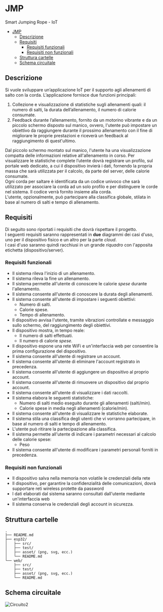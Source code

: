 # JMP

Smart Jumping Rope - IoT

- [JMP](#jmp)
  - [Descrizione](#descrizione)
  - [Requisiti](#requisiti)
    - [Requisiti funzionali](#requisiti-funzionali)
    - [Requisiti non funzionali](#requisiti-non-funzionali)
  - [Struttura cartelle](#struttura-cartelle)
  - [Schema circuitale](#schema-circuitale)


## Descrizione

Si vuole sviluppare un’applicazione IoT per il supporto agli allenamenti di salto con la corda. 
L’applicazione fornisce due funzioni principali: 

1. Collezione e visualizzazione di statistiche sugli allenamenti quali: il numero di salti, la durata dell’allenamento, il numero di calorie consumate. 
2. Feedback durante l’allenamento, fornito da un motorino vibrante e da un piccolo schermo disposto sul manico, ovvero, l'utente può impostare un obiettivo da raggiungere durante il prossimo allenamento con il fine di migliorare le proprie prestazioni e riceverà un feedback al raggiungimento di quest'ultimo.  

Dal piccolo schermo montato sul manico, l'utente ha una visualizzazione compatta delle informazioni relative all'allenamento in corso. Per visualizzare le statistiche complete l’utente dovrà registrare un profilo, sul portale web dedicato, a cui il dispositivo invierà i dati, fornendo la propria massa che sarà utilizzata per il calcolo, da parte del server, delle calorie consumate.  
Ogni corda per saltare è identificata da un codice univoco che sarà utilizzato per associare la corda ad un solo profilo e per distinguere le corde nel sistema. Il codice verrà fornito insieme alla corda.  
L'utente, opzionalmente, può partecipare alla classifica globale, stilata in base al numero di salti e tempo di allenamento.

## Requisiti

Di seguito sono riportati i requisiti che dovrà rispettare il progetto.  
I seguenti requisiti saranno rappresentati in **due** diagrammi dei casi d'uso, uno per il dispositivo fisico e un altro per la parte *cloud*.  
I casi d'uso saranno quindi racchiusi in un grande *riquadro* con l'apposita etichetta (dispositivo/server).  

### Requisiti funzionali

* Il sistema rileva l'inizio di un allenamento.
* Il sistema rileva la fine un allenamento.
* Il sistema permette all'utente di conoscere le calorie *spese* durante l'allenamento.
* Il sistema consente all'utente di conoscere la durata degli allenamenti.
* Il sistema consente all'utente di impostare i seguenti obiettivi:
  * Numero di salti.
  * Calorie spese.
  * Tempo di allenamento.
* Il dispositivo avvisa l'utente, tramite vibrazioni controllate e messaggio sullo schermo, del raggiungimento degli obiettivi.
* Il dispositivo mostra, in tempo reale:
  * Il numero di salti effettuati.
  * Il numero di calorie *spese*.
* Il dispositivo espone una rete WiFi e un'interfaccia web per consentire la prima configurazione del dispositivo.
* Il sistema consente all'utente di registrare un account.
* Il sistema consente all'utente di eliminare l'account registrato in precedenza.
* Il sistema consente all'utente di aggiungere un dispositivo al proprio account.
* Il sistema consente all'utente di rimuovere un dispositivo dal proprio account.
* Il sistema consente all'utente di visualizzare i dati raccolti.
* Il sistema elabora le seguenti statistiche:
  * Numero di salti medio eseguito durante gli allenamenti (salti/min).
  * Calorie spese in media negli allenamenti (calorie/min).
* Il sistema consente all'utente di visualizzare le statistiche elaborate.
* Il sistema stila una classifica degli utenti che vi vorranno partecipare, in base al numero di salti e tempo di allenamento.
* L'utente può ritirare la partecipazione alla classifica.
* Il sistema permette all'utente di indicare i parametri necessari al calcolo delle calorie spese:
  * Peso
* Il sistema consente all'utente di modificare i parametri personali forniti in precedenza.

### Requisiti non funzionali

* Il dispositivo salva nella memoria non volatile le credenziali della rete
* Il dispositivo, per garantire la confidenzialità delle comunicazioni, dovrà supportare reti wireless protette da password
* I dati elaborati dal sistema saranno consultati dall'utente mediante un'interfaccia web
* Il sistema conserva le credenziali degli account in sicurezza.

## Struttura cartelle

```
.
├── README.md
├── esp32/
│   ├── src/
│   ├── test/
│   ├── asset/ (png, svg, ecc.)
│   └── README.md
└── web/
    ├── src/
    ├── test/
    ├── asset/ (png, svg, ecc.)
    └── README.md
```
## Schema circuitale

![Circuito2](https://github.com/Pyrex-ops/JMP/assets/60523265/64de4bfe-8dbd-4a44-ad53-9c42c1aa7872)

